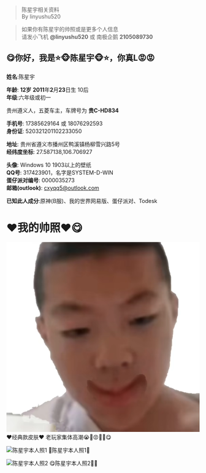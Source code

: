 > 陈星宇相关资料\
> By linyushu520

> 如果你有陈星宇的帅照或是更多个人信息\
> 请发小飞机 **@linyushu520** 或 南极企鹅 **2105089730**
## 😋你好，我是⭐️🐵陈星宇🐵⭐️，你真L😡😡
**姓名**:陈星宇

**年龄**: **12岁** **2011**年**2**月**23**日生 10后\
**年级**:六年级或初一

贵州遵义人，五菱车主，车牌号为 **贵C-HD834**​

**手机号**: 17385629164 或 18076292593\
**身份证**: 520321201102233050

**地址**: 贵州省遵义市​播州​区鸭溪镇杨柳​​雪兴路5号​\
**经纬度坐标**: 27.587138,106.706927

**头像**: Windows 10 1903以上的壁纸\
**QQ号**: 317423901，名字是SYSTEM-D-WIN\
**蛋仔派对编号**: 0000035273\
**邮箱(outlook)**: cxyqq5@outlook.com

**已知此人成分**:原神(B服)、我的世界网易版、蛋仔派对、Todesk

# ❤️我的帅照❤️😋
![经典款皮肤](https://raw.githubusercontent.com/linyushu520/chenxingyu/main/images/S30801-18313390.png)
❤️经典款皮肤❤️ 老玩家集体高潮😭🤤😡🥵🥰😋

![陈星宇本人照1](https://raw.githubusercontent.com/linyushu520/chengxinyu/main/images/S30730-18391641.png)
🐒陈星宇本人照1🐒

![陈星宇本人照2](https://raw.githubusercontent.com/linyushu520/chengxinyu/main/images/Cache_71038aba8ef70e19.jpg)
😋陈星宇本人照2🥵🐵
